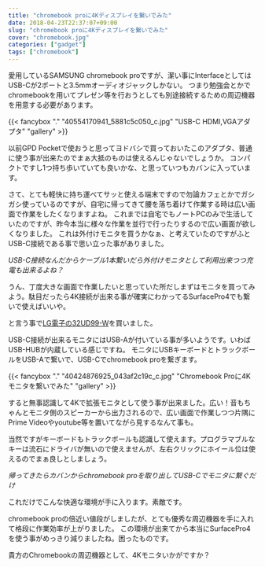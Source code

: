 ```yaml
---
title: "chromebook proに4Kディスプレイを繋いでみた"
date: 2018-04-23T22:37:07+09:00
slug: "chromebook proに4Kディスプレイを繋いでみた"
cover: "chromebook.jpg"
categories: ["gadget"]
tags: ["chromebook"]
---
```


愛用しているSAMSUNG chromebook proですが、潔い事にInterfaceとしてはUSB-Cが2ポートと3.5mmオーディオジャックしかない。
つまり勉強会とかでchromebookを用いてプレゼン等を行おうとしても別途接続するための周辺機器を用意する必要があります。

{{< fancybox "." "40554170941_5881c5c050_c.jpg" "USB-C HDMI,VGAアダプタ" "gallery" >}}

以前GPD Pocketで使おうと思ってヨドバシで買っておいたこのアダプタ、普通に使う事が出来たのでまぁ大抵のものは使えるんじゃないでしょうか。
コンパクトですし1つ持ち歩いていても良いかな、と思っていつもカバンに入っています。

さて、とても軽快に持ち運べてサッと使える端末ですので勿論カフェとかでガシガシ使っているのですが、自宅に帰ってきて腰を落ち着けて作業する時は広い画面で作業をしたくなりますよね。
これまでは自宅でもノートPCのみで生活していたのですが、昨今本当に様々な作業を並行で行ったりするので広い画面が欲しくなりました。
これは外付けモニタを買うかなぁ、と考えていたのですがふとUSB-C接続である事で思い立った事がありました。

*USB-C接続なんだからケーブル1本繋いだら外付けモニタとして利用出来つつ充電も出来るよね？*

うん、丁度大きな画面で作業したいと思っていた所だしまずはモニタを買ってみよう。駄目だったら4K接続が出来る事が確実にわかってるSurfacePro4でも繋いで使えばいいや。

と言う事で[LG電子の32UD99-W](https://amzn.to/2vDwvgz)を買いました。

USB-C接続が出来るモニタにはUSB-Aが付いている事が多いようです。いわばUSB-HUBが内蔵している感じですね。
モニタにUSBキーボードとトラックボールをUSB-Aで繋いで、USB-Cでchromebook proを繋ぎます。

{{< fancybox "." "40424876925_043af2c19c_c.jpg" "Chromebook Proに4Kモニタを繋いでみた" "gallery" >}}

すると無事認識して4Kで拡張モニタとして使う事が出来ました。広い！音もちゃんとモニタ側のスピーカーから出力されるので、広い画面で作業しつつ片隅にPrime Videoやyoutube等を置いてながら見するなんて事も。

当然ですがキーボードもトラックボールも認識して使えます。プログラマブルなキーは流石にドライバが無いので使えませんが、左右クリックにホイール位は使えるのでまぁ良しとしましょう。

*帰ってきたらカバンからchromebook proを取り出してUSB-Cでモニタに繋ぐだけ*

これだけでこんな快適な環境が手に入ります。素敵です。

chromebook proの倍近い値段がしましたが、とても優秀な周辺機器を手に入れて格段に作業効率が上がりました。
この環境が出来てから本当にSurfacePro4を使う事がめっきり減りましたね。困ったものです。

貴方のChromebookの周辺機器として、4Kモニタいかがですか？



